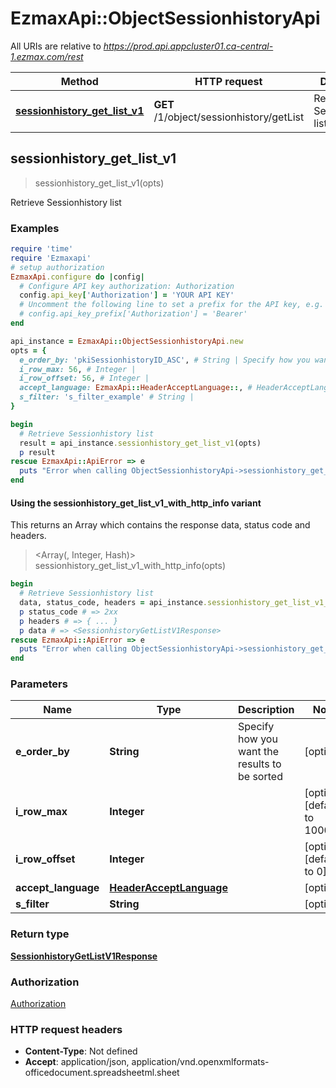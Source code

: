 # EzmaxApi::ObjectSessionhistoryApi

All URIs are relative to *https://prod.api.appcluster01.ca-central-1.ezmax.com/rest*

| Method | HTTP request | Description |
| ------ | ------------ | ----------- |
| [**sessionhistory_get_list_v1**](ObjectSessionhistoryApi.md#sessionhistory_get_list_v1) | **GET** /1/object/sessionhistory/getList | Retrieve Sessionhistory list |


## sessionhistory_get_list_v1

> <SessionhistoryGetListV1Response> sessionhistory_get_list_v1(opts)

Retrieve Sessionhistory list

### Examples

```ruby
require 'time'
require 'Ezmaxapi'
# setup authorization
EzmaxApi.configure do |config|
  # Configure API key authorization: Authorization
  config.api_key['Authorization'] = 'YOUR API KEY'
  # Uncomment the following line to set a prefix for the API key, e.g. 'Bearer' (defaults to nil)
  # config.api_key_prefix['Authorization'] = 'Bearer'
end

api_instance = EzmaxApi::ObjectSessionhistoryApi.new
opts = {
  e_order_by: 'pkiSessionhistoryID_ASC', # String | Specify how you want the results to be sorted
  i_row_max: 56, # Integer | 
  i_row_offset: 56, # Integer | 
  accept_language: EzmaxApi::HeaderAcceptLanguage::, # HeaderAcceptLanguage | 
  s_filter: 's_filter_example' # String | 
}

begin
  # Retrieve Sessionhistory list
  result = api_instance.sessionhistory_get_list_v1(opts)
  p result
rescue EzmaxApi::ApiError => e
  puts "Error when calling ObjectSessionhistoryApi->sessionhistory_get_list_v1: #{e}"
end
```

#### Using the sessionhistory_get_list_v1_with_http_info variant

This returns an Array which contains the response data, status code and headers.

> <Array(<SessionhistoryGetListV1Response>, Integer, Hash)> sessionhistory_get_list_v1_with_http_info(opts)

```ruby
begin
  # Retrieve Sessionhistory list
  data, status_code, headers = api_instance.sessionhistory_get_list_v1_with_http_info(opts)
  p status_code # => 2xx
  p headers # => { ... }
  p data # => <SessionhistoryGetListV1Response>
rescue EzmaxApi::ApiError => e
  puts "Error when calling ObjectSessionhistoryApi->sessionhistory_get_list_v1_with_http_info: #{e}"
end
```

### Parameters

| Name | Type | Description | Notes |
| ---- | ---- | ----------- | ----- |
| **e_order_by** | **String** | Specify how you want the results to be sorted | [optional] |
| **i_row_max** | **Integer** |  | [optional][default to 10000] |
| **i_row_offset** | **Integer** |  | [optional][default to 0] |
| **accept_language** | [**HeaderAcceptLanguage**](.md) |  | [optional] |
| **s_filter** | **String** |  | [optional] |

### Return type

[**SessionhistoryGetListV1Response**](SessionhistoryGetListV1Response.md)

### Authorization

[Authorization](../README.md#Authorization)

### HTTP request headers

- **Content-Type**: Not defined
- **Accept**: application/json, application/vnd.openxmlformats-officedocument.spreadsheetml.sheet

